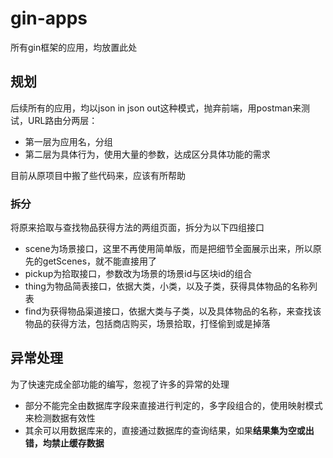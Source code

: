 # gin-apps
所有gin框架的应用，均放置此处

## 规划
后续所有的应用，均以json in json out这种模式，抛弃前端，用postman来测试，URL路由分两层：

* 第一层为应用名，分组
* 第二层为具体行为，使用大量的参数，达成区分具体功能的需求

目前从原项目中搬了些代码来，应该有所帮助

### 拆分
将原来拾取与查找物品获得方法的两组页面，拆分为以下四组接口

* scene为场景接口，这里不再使用简单版，而是把细节全面展示出来，所以原先的getScenes，就不能直接用了
* pickup为拾取接口，参数改为场景的场景id与区块id的组合
* thing为物品简表接口，依据大类，小类，以及子类，获得具体物品的名称列表
* find为获得物品渠道接口，依据大类与子类，以及具体物品的名称，来查找该物品的获得方法，包括商店购买，场景拾取，打怪偷到或是掉落



## 异常处理
为了快速完成全部功能的编写，忽视了许多的异常的处理

* 部分不能完全由数据库字段来直接进行判定的，多字段组合的，使用映射模式来检测数据有效性
* 其余可以用数据库来的，直接通过数据库的查询结果，如果**结果集为空或出错，均禁止缓存数据**

